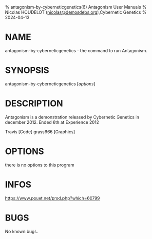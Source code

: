 % antagonism-by-cyberneticgenetics(6) Antagonism User Manuals
% Nicolas HOUDELOT (nicolas@demosdebs.org),Cybernetic Genetics
% 2024-04-13

# NAME
antagonism-by-cyberneticgenetics - the command to run Antagonism.

# SYNOPSIS
antagonism-by-cyberneticgenetics [*options*]

# DESCRIPTION
Antagonism is a demonstration released by Cybernetic Genetics in december 2012.
Ended 6th at Experience 2012

Travis [Code]
grass666 [Graphics]

# OPTIONS
there is no options to this program

# INFOS
https://www.pouet.net/prod.php?which=60799

# BUGS
No known bugs.
